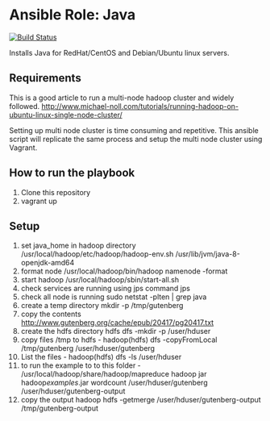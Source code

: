 # Ansible Role: Java

[![Build Status](https://travis-ci.org/geerlingguy/ansible-role-java.svg?branch=master)](https://travis-ci.org/geerlingguy/ansible-role-java)

Installs Java for RedHat/CentOS and Debian/Ubuntu linux servers.

## Requirements

This is a good article to run a multi-node hadoop cluster and widely followed.
http://www.michael-noll.com/tutorials/running-hadoop-on-ubuntu-linux-single-node-cluster/

Setting up multi node cluster is time consuming and repetitive.
This ansible script will replicate the same process and setup the multi node cluster using Vagrant.

## How to run the playbook

1. Clone this repository
2. vagrant up


## Setup
1. set java_home in hadoop directory	/usr/local/hadoop/etc/hadoop/hadoop-env.sh			/usr/lib/jvm/java-8-openjdk-amd64
2. format node	/usr/local/hadoop/bin/hadoop namenode -format			
3. start hadoop	/usr/local/hadoop/sbin/start-all.sh			
4. check services are running using jps command	jps			
5. check all node is running	sudo netstat -plten | grep java			
6. create a temp directory	mkdir -p /tmp/gutenberg			
7. copy the contents	http://www.gutenberg.org/cache/epub/20417/pg20417.txt			
8. create the hdfs directory	hdfs dfs -mkdir -p /user/hduser			
9. copy files /tmp to hdfs	- hadoop(hdfs) dfs -copyFromLocal /tmp/gutenberg /user/hduser/gutenberg			
10. List the files - hadoop(hdfs) dfs -ls /user/hduser
11. to run the example to to this folder - /usr/local/hadoop/share/hadoop/mapreduce	hadoop jar hadoop*examples*.jar wordcount /user/hduser/gutenberg /user/hduser/gutenberg-output			
12. copy the output 	hadoop hdfs -getmerge /user/hduser/gutenberg-output /tmp/gutenberg-output			


